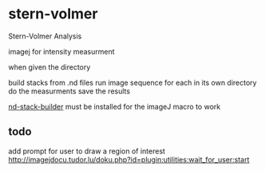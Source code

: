 stern-volmer
============

Stern-Volmer Analysis 

imagej for intensity measurment

when given the directory 

build stacks from .nd files
run image sequence for each in its own directory
do the measurments
save the results

[nd-stack-builder](http://imagejdocu.tudor.lu/doku.php?id=plugin:inputoutput:nd_stacks_builder:start) must be installed for the imageJ macro to work

todo
----

add prompt for user to draw a region of interest
	http://imagejdocu.tudor.lu/doku.php?id=plugin:utilities:wait_for_user:start



